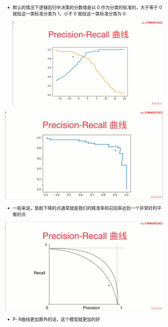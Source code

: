 - 默认的情况下逻辑回归中决策的分数值是以 0 作为分类的标准的，大于等于 0 就给这一类标准分类为 1，小于 0 就给这一类标准分类为 0

  ![1570871632287](assets/1570871632287.png)

![1570871685197](assets/1570871685197.png)

- 一般来说，急剧下降的点通常就是我们的精准率和召回率达到一个非常好的平衡的点

![1570871992926](assets/1570871992926.png)

- P- R曲线更加靠外的话，这个模型就更加的好